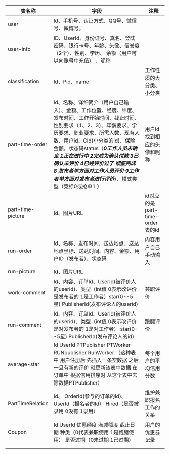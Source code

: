| 表名称               | 字段                                       | 注释                        |
| ----------------- | ---------------------------------------- | ------------------------- |
| user              | Id、手机号、认证方式、QQ号、微信号、微博号。                 |                           |
| user-info         | ID、UserId、身份证号、真名、登陆密码、银行卡号、年龄、头像、信誉度（2个）、性别、学历、 余额（用户可以向账号中充值） 、昵称 |                           |
| classification    | Id、Pid、name                              | 工作性质的大分类、小分类              |
| part-time-order   | Id、名称、详细简介（用户自己输入）、金额、工作位置、经度、纬度、发布时间、工作开始时间、截止时间、性别要求（1、2、3）、年龄要求、学历要求、职业要求、所需人数、现有人数、用户id、CId(小分类的id)、保险金额，状态码status（***0工作人员未确定 1正在进行中  2完成为确认付款  3已确认未评价 4已经评价过了 彻底完成***      ***8 发布者单方面对工作人员评价 9工作者单方面对发布者进行评价***）、模式类型（竞标0或抢单1  ） | 用户id找到相应的头像和昵称            |
| part-time-picture | Id、图片URL                                 | id对应的是part-time-order表的id |
| run-order         | Id、名称、发布时间、送达地点、送达地点坐标、送达时间、内容、金额、用户ID（发布者）、状态码 | 内容用户自己手动输入                |
| run-picture       | Id、图片URL                                 |                           |
| work-comment      | Id、内容、订单Id、UserId(被评价人的userid)、类型（int值 0表示改评价是发布者的  1是工作者）star(0--5星)  PublisherId(发布评论人的userid) | 兼职评价                      |
| run-comment       | Id、内容、订单Id、UserId(被评价人的userid)、类型（int值 0表示改评价是对发布者的  1是对工作者）  star(0--5星)  PublisherId(发布评论人的id) | 跑腿评价                      |
| average-star      | Id  UserId PTPublisher PTWorker RUNpublisher RunWorker   （这种表中 用户注册后 先插入一条空数据  之后一旦有新的评价 就更新该表中数据  在订单中 根据信用排序时 从这个表中去除数据PTPublisher） | 每个用户的平均信用分数               |
| PartTimeRelation  | Id、 OrderId(参与的订单的id)、UserId（报名者的Id） Hired（是否被录用 0没有 1录用） | 维护兼职报名工作的关系               |
| Coupon            | Id  UserId  优惠额度  满减额度  截止日期  种类（0代表兼职使用 1是跑腿使用）  是否过期（0未过期 1已过期） | 用户的优惠券记录                  |
|                   |                                          |                           |
|                   |                                          |                           |








